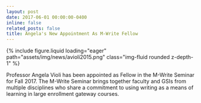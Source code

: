 ```yaml
---
layout: post
date: 2017-06-01 00:00:00-0400
inline: false
related_posts: false
title: Angela's New Appointment As M-Write Fellow
---
```


<div class="row mt-4 justify-content-center">
    <div class="col-sm-12 col-md-6">
        {% include figure.liquid loading="eager" path="assets/img/news/avioli2015.png" class="img-fluid rounded z-depth-1" %}
    </div>
</div>

Professor Angela Violi has been appointed as Fellow in the M-Write Seminar for Fall 2017. The M-Write Seminar brings together faculty and GSIs from multiple disciplines who share a commitment to using writing as a means of learning in large enrollment gateway courses.
